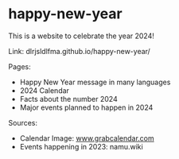 # happy-new-year

This is a website to celebrate the year 2024!

Link: dlrjsldlfma.github.io/happy-new-year/

Pages:
- Happy New Year message in many languages
- 2024 Calendar
- Facts about the number 2024
- Major events planned to happen in 2024

Sources:
- Calendar Image: www.grabcalendar.com
- Events happening in 2023: namu.wiki
